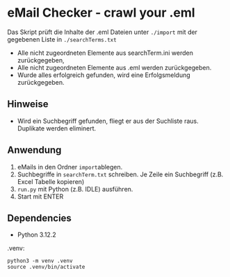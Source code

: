 # eMail Checker - crawl your .eml
Das Skript prüft die Inhalte der .eml Dateien unter `./import` mit der gegebenen Liste in `./searchTerms.txt`

- Alle nicht zugeordneten Elemente aus searchTerm.ini werden zurückgegeben,
- Alle nicht zugeordneten Elemente aus .eml werden zurückgegeben.
- Wurde alles erfolgreich gefunden, wird eine Erfolgsmeldung zurückgegeben.

## Hinweise
- Wird ein Suchbegriff gefunden, fliegt er aus der Suchliste raus. Duplikate werden eliminert.

## Anwendung
1. eMails in den Ordner `import`ablegen.
2. Suchbegriffe in `searchTerm.txt` schreiben. Je Zeile ein Suchbegriff (z.B. Excel Tabelle kopieren)
3. `run.py` mit Python (z.B. IDLE) ausführen.
4. Start mit ENTER

## Dependencies
- Python 3.12.2

.venv:
```
python3 -m venv .venv
source .venv/bin/activate
```